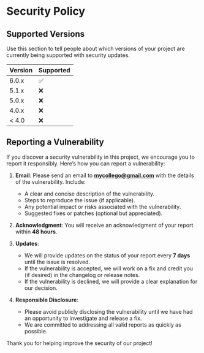 # Security Policy

## Supported Versions

Use this section to tell people about which versions of your project are
currently being supported with security updates.

| Version | Supported          |
| ------- | ------------------ |
| 6.0.x   | :white_check_mark: |
| 5.1.x   | :x:                |
| 5.0.x   | :x:                |
| 4.0.x   | :x:                |
| < 4.0   | :x:                |

## Reporting a Vulnerability

If you discover a security vulnerability in this project, we encourage you to report it responsibly. Here’s how you can report a vulnerability:

1. **Email**: Please send an email to **mycollego@gmail.com** with the details of the vulnerability. Include:
   - A clear and concise description of the vulnerability.
   - Steps to reproduce the issue (if applicable).
   - Any potential impact or risks associated with the vulnerability.
   - Suggested fixes or patches (optional but appreciated).

2. **Acknowledgment**: You will receive an acknowledgment of your report within **48 hours**.

3. **Updates**: 
   - We will provide updates on the status of your report every **7 days** until the issue is resolved.
   - If the vulnerability is accepted, we will work on a fix and credit you (if desired) in the changelog or release notes.
   - If the vulnerability is declined, we will provide a clear explanation for our decision.

4. **Responsible Disclosure**: 
   - Please avoid publicly disclosing the vulnerability until we have had an opportunity to investigate and release a fix.
   - We are committed to addressing all valid reports as quickly as possible.

Thank you for helping improve the security of our project!
